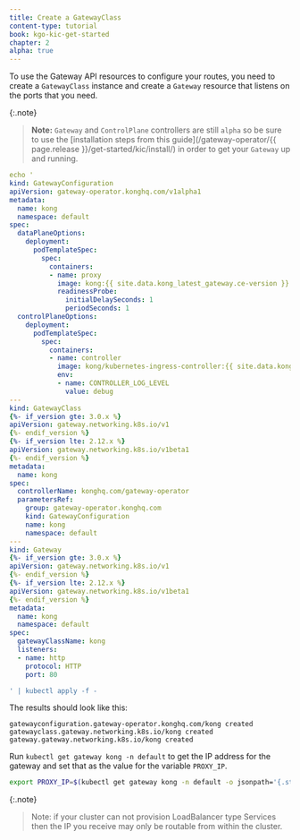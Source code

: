 ```yaml
---
title: Create a GatewayClass
content-type: tutorial
book: kgo-kic-get-started
chapter: 2
alpha: true
---
```


To use the Gateway API resources to configure your routes, you need to create a `GatewayClass` instance and create a `Gateway` resource that listens on the ports that you need.

{:.note}
> **Note:** `Gateway` and `ControlPlane` controllers are still `alpha` so be sure
> to use the [installation steps from this guide](/gateway-operator/{{ page.release }}/get-started/kic/install/)
> in order to get your `Gateway` up and running.

```yaml
echo '
kind: GatewayConfiguration
apiVersion: gateway-operator.konghq.com/v1alpha1
metadata:
  name: kong
  namespace: default
spec:
  dataPlaneOptions:
    deployment:
      podTemplateSpec:
        spec:
          containers:
          - name: proxy
            image: kong:{{ site.data.kong_latest_gateway.ce-version }}
            readinessProbe:
              initialDelaySeconds: 1
              periodSeconds: 1
  controlPlaneOptions:
    deployment:
      podTemplateSpec:
        spec:
          containers:
          - name: controller
            image: kong/kubernetes-ingress-controller:{{ site.data.kong_latest_KIC.version }}
            env:
            - name: CONTROLLER_LOG_LEVEL
              value: debug
---
kind: GatewayClass
{%- if_version gte: 3.0.x %}
apiVersion: gateway.networking.k8s.io/v1
{%- endif_version %}
{%- if_version lte: 2.12.x %}
apiVersion: gateway.networking.k8s.io/v1beta1
{%- endif_version %}
metadata:
  name: kong
spec:
  controllerName: konghq.com/gateway-operator
  parametersRef:
    group: gateway-operator.konghq.com
    kind: GatewayConfiguration
    name: kong
    namespace: default
---
kind: Gateway
{%- if_version gte: 3.0.x %}
apiVersion: gateway.networking.k8s.io/v1
{%- endif_version %}
{%- if_version lte: 2.12.x %}
apiVersion: gateway.networking.k8s.io/v1beta1
{%- endif_version %}
metadata:
  name: kong
  namespace: default
spec:
  gatewayClassName: kong
  listeners:
  - name: http
    protocol: HTTP
    port: 80

' | kubectl apply -f -
```

The results should look like this:

```text
gatewayconfiguration.gateway-operator.konghq.com/kong created
gatewayclass.gateway.networking.k8s.io/kong created
gateway.gateway.networking.k8s.io/kong created
```

Run `kubectl get gateway kong -n default` to get the IP address for the gateway and set that as the value for the variable `PROXY_IP`.

```bash
export PROXY_IP=$(kubectl get gateway kong -n default -o jsonpath='{.status.addresses[0].value}')
```

{:.note}
> Note: if your cluster can not provision LoadBalancer type Services then the IP you receive may only be routable from within the cluster.
